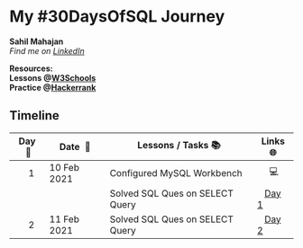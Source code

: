 # My #30DaysOfSQL Journey

**Sahil Mahajan** <br>
*Find me on [LinkedIn](https://www.linkedin.com/in/sahil-mahajan)*

**Resources:**<br>
**Lessons @[W3Schools](https://www.w3schools.com/sql")** <br>
**Practice @[Hackerrank](https://www.hackerrank.com/domains/sql)**
## Timeline

|**Day &nbsp;:slot_machine:**|**Date &nbsp;:date:**|**Lessons / Tasks :books:**| **Links :globe_with_meridians:**|
|------|-----------------|--------------------|---------------------|
| &nbsp;&nbsp;&nbsp;&nbsp;&nbsp; 1 | 10 Feb 2021 | Configured MySQL Workbench | &nbsp;&nbsp;&nbsp;&nbsp;&nbsp;:computer: |
||| Solved SQL Ques on SELECT Query | &nbsp;&nbsp;&nbsp;[Day 1](https://github.com/isahilmahajan/30DaysOfSQL/blob/main/Day-1-Ques.sql) 
| &nbsp;&nbsp;&nbsp;&nbsp;&nbsp; 2 | 11 Feb 2021 | Solved SQL Ques on SELECT Query | &nbsp;&nbsp;&nbsp;[Day 2](https://github.com/isahilmahajan/30DaysOfSQL/blob/main/Day-2-Ques.sql) 
